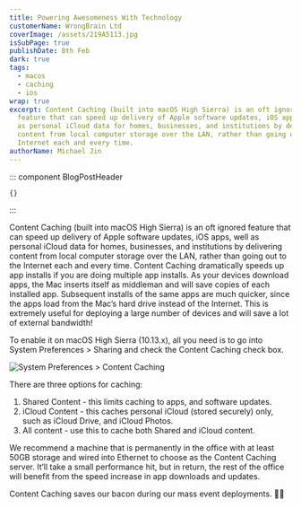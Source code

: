 ```yaml
---
title: Powering Awesomeness With Technology
customerName: WrongBrain Ltd
coverImage: /assets/219A5113.jpg
isSubPage: true
publishDate: 8th Feb
dark: true
tags:
  - macos
  - caching
  - ios
wrap: true
excerpt: Content Caching (built into macOS High Sierra) is an oft ignored
  feature that can speed up delivery of Apple software updates, iOS apps, well
  as personal iCloud data for homes, businesses, and institutions by delivering
  content from local computer storage over the LAN, rather than going out to the
  Internet each and every time.
authorName: Michael Jin
---
```

::: component BlogPostHeader
~~~
{}
~~~

:::

Content Caching (built into macOS High Sierra) is an oft ignored feature that can speed up delivery of Apple software updates, iOS apps, well as personal iCloud data for homes, businesses, and institutions by delivering content from local computer storage over the LAN, rather than going out to the Internet each and every time. Content Caching dramatically speeds up app installs if you are doing multiple app installs. As your devices download apps, the Mac inserts itself as middleman and will save copies of each installed app. Subsequent installs of the same apps are much quicker, since the apps load from the Mac’s hard drive instead of the Internet. This is extremely useful for deploying a large number of devices and will save a lot of external bandwidth!

To enable it on macOS High Sierra (10.13.x), all you need is to go into System Preferences > Sharing and check the Content Caching check box.

![System Preferences > Content Caching](/assets/screen-shot-2018-06-01-at-11.43.50.png "System Preferences > Content Caching")

There are three options for caching:

1. Shared Content - this limits caching to apps, and software updates.
2. iCloud Content - this caches personal iCloud (stored securely) only, such as iCloud Drive, and iCloud Photos.
3. All content - use this to cache both Shared and iCloud content.

We recommend a machine that is permanently in the office with at least 50GB storage and wired into Ethernet to choose as the Content Caching server. It’ll take a small performance hit, but in return, the rest of the office will benefit from the speed increase in app downloads and updates.

Content Caching saves our bacon during our mass event deployments. 🐷📲